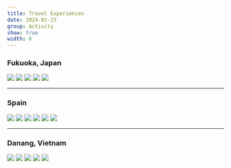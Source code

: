 ```yaml
---
title: Travel Experiences
date: 2024-01-15
group: Activity
show: true
width: 6
---
```


### Fukuoka, Japan
<div class="scroll-gallery-rect">
  <img src="/assets/images/japan1.jpg">
  <img src="/assets/images/japan2.jpg">
  <img src="/assets/images/japan3.jpg">
  <img src="/assets/images/japan4.jpg">
  <img src="/assets/images/japan5.jpg">
</div>

---

### Spain
<div class="scroll-gallery-rect">
  <img src="/assets/images/spain1.jpg">
  <img src="/assets/images/spain2.jpg">
  <img src="/assets/images/spain3.jpg">
  <img src="/assets/images/spain4.jpg">
  <img src="/assets/images/spain5.jpg">
  <img src="/assets/images/spain6.jpg">
</div>

---

### Danang, Vietnam
<div class="scroll-gallery-rect">
  <img src="/assets/images/danang1.jpg">
  <img src="/assets/images/danang2.jpg">
  <img src="/assets/images/danang3.jpg">
  <img src="/assets/images/danang4.jpg">
  <img src="/assets/images/danang5.jpg">
</div>

